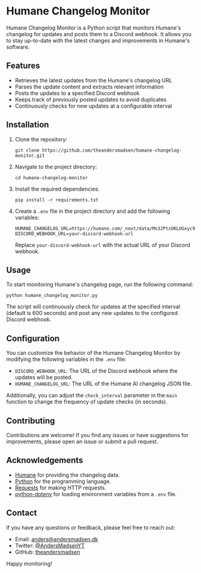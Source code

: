 # Humane Changelog Monitor

Humane Changelog Monitor is a Python script that monitors Humane's changelog for updates and posts them to a Discord webhook. It allows you to stay up-to-date with the latest changes and improvements in Humane's software.

## Features

- Retrieves the latest updates from the Humane's changelog URL
- Parses the update content and extracts relevant information
- Posts the updates to a specified Discord webhook
- Keeps track of previously posted updates to avoid duplicates
- Continuously checks for new updates at a configurable interval

## Installation

1. Clone the repository:
   ```
   git clone https://github.com/theandersmadsen/humane-changelog-monitor.git
   ```

2. Navigate to the project directory:
   ```
   cd humane-changelog-monitor
   ```

3. Install the required dependencies:
   ```
   pip install -r requirements.txt
   ```

4. Create a `.env` file in the project directory and add the following variables:
   ```
   HUMANE_CHANGELOG_URL=https://humane.com/_next/data/Mn3JPtzOKLUGxyc91M2WU/en/changelog.json
   DISCORD_WEBHOOK_URL=your-discord-webhook-url
   ```
   Replace `your-discord-webhook-url` with the actual URL of your Discord webhook.

## Usage

To start monitoring Humane's changelog page, run the following command:
```
python humane_changelog_monitor.py
```

The script will continuously check for updates at the specified interval (default is 600 seconds) and post any new updates to the configured Discord webhook.

## Configuration

You can customize the behavior of the Humane Changelog Monitor by modifying the following variables in the `.env` file:

- `DISCORD_WEBHOOK_URL`: The URL of the Discord webhook where the updates will be posted.
- `HUMANE_CHANGELOG_URL`: The URL of the Humane AI changelog JSON file.

Additionally, you can adjust the `check_interval` parameter in the `main` function to change the frequency of update checks (in seconds).

## Contributing

Contributions are welcome! If you find any issues or have suggestions for improvements, please open an issue or submit a pull request.

## Acknowledgements

- [Humane](https://humane.com/) for providing the changelog data.
- [Python](https://www.python.org/) for the programming language.
- [Requests](https://docs.python-requests.org/) for making HTTP requests.
- [python-dotenv](https://github.com/theskumar/python-dotenv) for loading environment variables from a `.env` file.

## Contact

If you have any questions or feedback, please feel free to reach out:

- Email: anders@andersmadsen.dk
- Twitter: [@AndersMadsenYT](https://twitter.com/AndersMadsenYT)
- GitHub: [theandersmadsen](https://github.com/theandersmadsen)

Happy monitoring!
